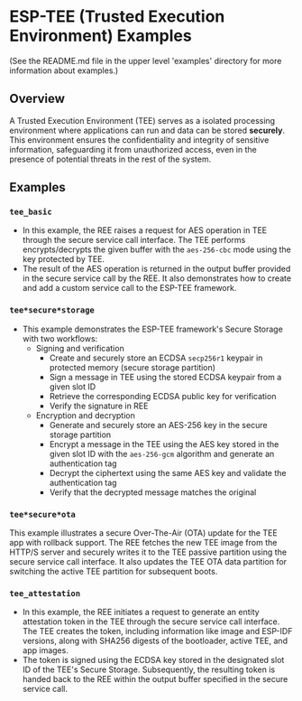 # ESP-TEE (Trusted Execution Environment) Examples

(See the README.md file in the upper level 'examples' directory for more information about examples.)

## Overview

A Trusted Execution Environment (TEE) serves as a isolated processing environment where applications can run and data can be stored __securely__. This environment ensures the confidentiality and integrity of sensitive information, safeguarding it from unauthorized access, even in the presence of potential threats in the rest of the system.

## Examples

### `tee_basic`

- In this example, the REE raises a request for AES operation in TEE through the secure service call interface. The TEE performs encrypts/decrypts the given buffer with the `aes-256-cbc` mode using the key protected by TEE.
- The result of the AES operation is returned in the output buffer provided in the secure service call by the REE. It also demonstrates how to create and add a custom service call to the ESP-TEE framework.

### `tee*secure*storage`

- This example demonstrates the ESP-TEE framework's Secure Storage with two workflows:
  - Signing and verification
    - Create and securely store an ECDSA `secp256r1` keypair in protected memory (secure storage partition)
    - Sign a message in TEE using the stored ECDSA keypair from a given slot ID
    - Retrieve the corresponding ECDSA public key for verification
    - Verify the signature in REE
  - Encryption and decryption
    - Generate and securely store an AES-256 key in the secure storage partition
    - Encrypt a message in the TEE using the AES key stored in the given slot ID with the `aes-256-gcm` algorithm and generate an authentication tag
    - Decrypt the ciphertext using the same AES key and validate the authentication tag
    - Verify that the decrypted message matches the original

### `tee*secure*ota`

This example illustrates a secure Over-The-Air (OTA) update for the TEE app with rollback support. The REE fetches the new TEE image from the HTTP/S server and securely writes it to the TEE passive partition using the secure service call interface. It also updates the TEE OTA data partition for switching the active TEE partition for subsequent boots.

### `tee_attestation`

- In this example, the REE initiates a request to generate an entity attestation token in the TEE through the secure service call interface. The TEE creates the token, including information like image and ESP-IDF versions, along with SHA256 digests of the bootloader, active TEE, and app images.
- The token is signed using the ECDSA key stored in the designated slot ID of the TEE's Secure Storage. Subsequently, the resulting token is handed back to the REE within the output buffer specified in the secure service call.
